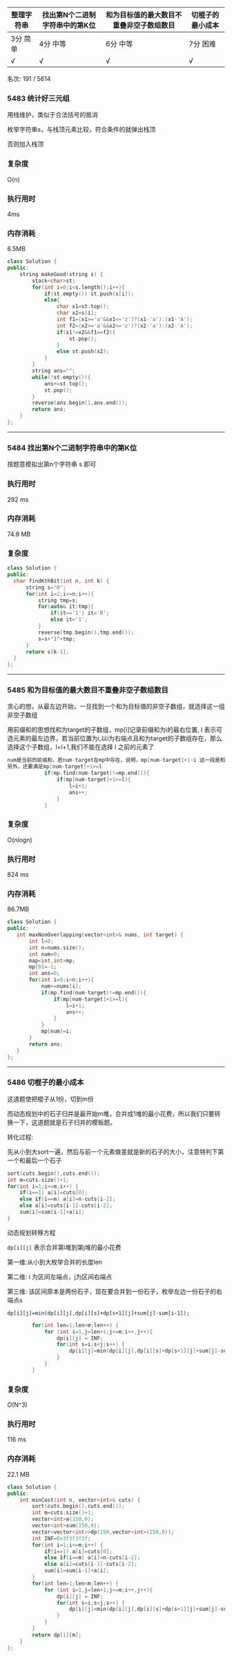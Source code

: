 | 整理字符串 | 找出第N个二进制字符串中的第K位 | 和为目标值的最大数目不重叠非空子数组数目 | 切棍子的最小成本 |
| ---------- | ------------------------------ | ---------------------------------------- | ---------------- |
| 3分 简单   | 4分 中等                       | 6分 中等                                 | 7分 困难         |
| √          | √                              | √                                        | √                |

名次: 191 / 5614

### 5483 统计好三元组

用栈维护，类似于合法括号的抵消

枚举字符串s，与栈顶元素比较，符合条件的就弹出栈顶

否则加入栈顶

### 复杂度

O(n)

### 执行用时

4ms

### 内存消耗

6.5MB

```C++
class Solution {
public:
    string makeGood(string s) {
        stack<char>st;
        for(int i=0;i<s.length();i++){
            if(st.empty()) st.push(s[i]);
            else{
                char x1=st.top();
                char x2=s[i];
                int f1=(x1>='a'&&x1<='z')?(x1-'a'):(x1-'A');
                int f2=(x2>='a'&&x2<='z')?(x2-'a'):(x2-'A');
                if(x1!=x2&&f1==f2){
                    st.pop();
                }
                else st.push(x2);
            }
        }
        string ans="";
        while(!st.empty()){
            ans+=st.top();
            st.pop();
        }
        reverse(ans.begin(),ans.end());
        return ans;
    }
};
```

-----

### 5484   找出第N个二进制字符串中的第K位

按题意模拟出第n个字符串 s 即可

### 执行用时

 292 ms

### 内存消耗

74.8 MB

### 复杂度



  ```c++
class Solution {
public:
    char findKthBit(int n, int k) {
        string s="0";
        for(int i=2;i<=n;i++){
            string tmp=s;
            for(auto& it:tmp){
                if(it=='1') it='0';
                else it='1';
            }
            reverse(tmp.begin(),tmp.end());
            s=s+"1"+tmp;
        }
        return s[k-1];
    }
};
  ```



----

### 5485 和为目标值的最大数目不重叠非空子数组数目

贪心的想，从最左边开始，一旦找到一个和为目标值的非空子数组，就选择这一组非空子数组

用前缀和的思想找和为target的子数组，mp[i]记录前缀和为i的最右位置, l 表示可选元素的最左边界，若当前位置为i,以i为右端点且和为target的子数组存在，那么选择这个子数组，l=i+1,我们不能在选择 l 之前的元素了



```c++
num是当前的前缀和，若num-target在mp中存在，说明，mp[num-target]+1~i 这一段是和为target的子数组
另外，还要满足mp[num-target]+1>=l
			if(mp.find(num-target)!=mp.end()){
                if(mp[num-target]+1>=l){
                    l=i+1;
                    ans++;
                } 
            }
```



### 复杂度

O(nlogn)

### 执行用时

824 ms

### 内存消耗

86.7MB

 ```c++
class Solution {
public:
    int maxNonOverlapping(vector<int>& nums, int target) {
        int l=0;
        int n=nums.size();
        int num=0;
        map<int,int>mp;
        mp[0]=-1;
        int ans=0;
        for(int i=0;i<n;i++){
            num+=nums[i];
            if(mp.find(num-target)!=mp.end()){
                if(mp[num-target]+1>=l){
                    l=i+1;
                    ans++;
                } 
            }
            mp[num]=i;
        }
        return ans;
    }
};
 ```



----

### 5486 切棍子的最小成本

这道题使把棍子从1份，切到m份

而动态规划中的石子归并是最开始m堆，合并成1堆的最小花费，所以我们只要转换一下，这道题就是石子归并的模板题。

转化过程:

先从小到大sort一遍，然后与前一个元素做差就是新的石子的大小，注意特判下第一个和最后一个石子

```c++
sort(cuts.begin(),cuts.end());
int m=cuts.size()+1;
for(int i=1;i<=m;i++) {
	if(i==1) a[i]=cuts[0];
	else if(i==m) a[i]=n-cuts[i-2];
	else a[i]=cuts[i-1]-cuts[i-2];
	sum[i]=sum[i-1]+a[i];
}
```

动态规划转移方程

`dp[i][j]` 表示合并第i堆到第j堆的最小花费

第一维:从小到大枚举合并的长度len

第二维: i 为区间左端点，j为区间右端点

第三维: 该区间原本是两份石子，现在要合并到一份石子，枚举左边一份石子的右端点s

`dp[i][j]=min(dp[i][j],dp[i][s]+dp[s+1][j]+sum[j]-sum[i-1]);`

```c++
		for(int len=1;len<m;len++) { 
            for (int i=1,j=len+1;j<=m;i++,j++){ 
                dp[i][j] = INF;
                for(int s=i;s<j;s++) {
                    dp[i][j]=min(dp[i][j],dp[i][s]+dp[s+1][j]+sum[j]-sum[i-1]);
                }
            }
        }
```



### 复杂度

*O*(N^3)

### 执行用时

116  ms

### 内存消耗

22.1 MB

```c++
class Solution {
public:
    int minCost(int n, vector<int>& cuts) {
        sort(cuts.begin(),cuts.end());
        int m=cuts.size()+1;
        vector<int>a(150,0);
        vector<int>sum(150,0);
        vector<vector<int>>dp(150,vector<int>(150,0));
        int INF=0x3f3f3f3f;
        for(int i=1;i<=m;i++) {
            if(i==1) a[i]=cuts[0];
            else if(i==m) a[i]=n-cuts[i-2];
            else a[i]=cuts[i-1]-cuts[i-2];
            sum[i]=sum[i-1]+a[i];
        }
        for(int len=1;len<m;len++) { 
            for (int i=1,j=len+1;j<=m;i++,j++){ 
                dp[i][j] = INF;
                for(int s=i;s<j;s++) {
                    dp[i][j]=min(dp[i][j],dp[i][s]+dp[s+1][j]+sum[j]-sum[i-1]);
                }
            }
        }
        return dp[1][m];
    }
};
```

